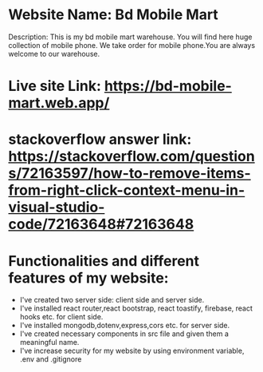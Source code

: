 # Website Name: Bd Mobile Mart
 Description: This is my bd mobile mart warehouse. You will find here huge collection of mobile phone. We take order for mobile phone.You are always welcome to our warehouse.
# Live site Link: https://bd-mobile-mart.web.app/
# stackoverflow answer link: https://stackoverflow.com/questions/72163597/how-to-remove-items-from-right-click-context-menu-in-visual-studio-code/72163648#72163648
# Functionalities and different features of my website:
* I've created two server side: client side and server side.
* I've installed react router,react bootstrap, react toastify, firebase, react hooks etc. for client side.
* I've installed mongodb,dotenv,express,cors etc. for server side.
* I've created necessary components in src file and given them a meaningful name.
* I've increase security for my website by using environment variable, .env and .gitignore
